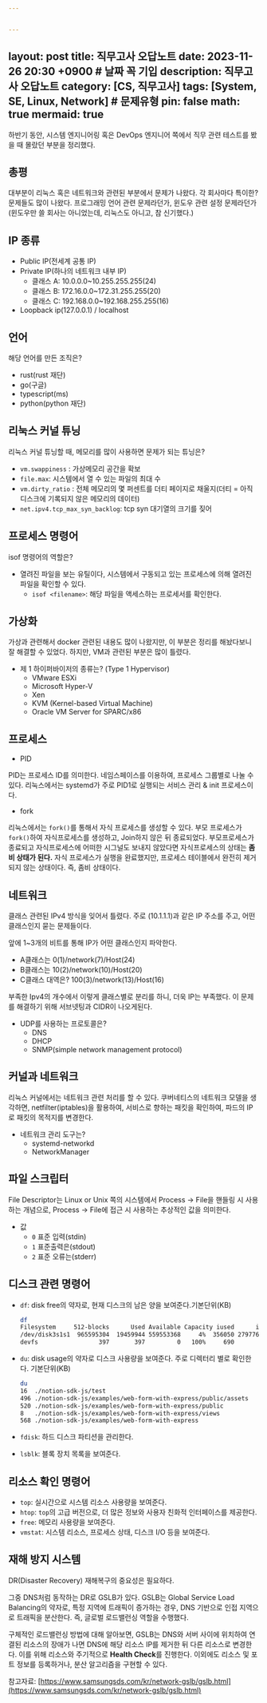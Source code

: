 ```yaml
---


---
```

layout: post
title: 직무고사 오답노트
date: 2023-11-26 20:30 +0900 # 날짜 꼭 기입
description: 직무고사 오답노트
category: [CS, 직무고사] 
tags: [System, SE, Linux, Network] # 문제유형
pin: false
math: true
mermaid: true
---
하반기 동안, 시스템 엔지니어링 혹은 DevOps 엔지니어 쪽에서 직무 관련 테스트를 봤을 때 몰랐던 부분을  정리했다.
<!--more-->


## 총평


대부분이 리눅스 혹은 네트워크와 관련된 부분에서 문제가 나왔다. 각 회사마다 특이한? 문제들도 많이 나왔다. 프로그래밍 언어 관련 문제라던가, 윈도우 관련 설정 문제라던가 (윈도우만 쓸 회사는 아니었는데, 리눅스도 아니고, 참 신기했다.) 


## IP 종류

- Public IP(전세계 공통 IP)
- Private IP(하나의 네트워크 내부 IP)
	- 클래스 A: 10.0.0.0~10.255.255.255(24)
	- 클래스 B: 172.16.0.0~172.31.255.255(20)
	- 클래스 C: 192.168.0.0~192.168.255.255(16)
- Loopback ip(127.0.0.1) / localhost

## 언어


해당 언어를 만든 조직은? 

- rust(rust 재단)
- go(구글)
- typescript(ms)
- python(python 재단)

## 리눅스 커널 튜닝


리눅스 커널 튜닝할 때, 메모리를 많이 사용하면 문제가 되는 튜닝은? 

- `vm.swappiness` : 가상메모리 공간을 확보
- `file.max`: 시스템에서 열 수 있는 파일의 최대 수
- `vm.dirty_ratio` : 전체 메모리의 몇 퍼센트를 더티 페이지로 채울지(더티 = 아직 디스크에 기록되지 않은 메모리의 데이터)
- `net.ipv4.tcp_max_syn_backlog`: tcp syn 대기열의 크기를 짖어

## 프로세스 명령어


isof 명령어의 역할은?

- 열려진 파일을 보는 유틸이다, 시스템에서 구동되고 있는 프로세스에 의해 열려진 파일을 확인할 수 있다.
	- `isof <filename>`: 해당 파일을 액세스하는 프로세서를 확인한다.

## 가상화


가상과 관련해서 docker 관련된 내용도 많이 나왔지만, 이 부분은 정리를 해놨다보니 잘 해결할 수 있었다. 하지만, VM과 관련된 부분은 많이 틀렸다.

- 제 1 하이퍼바이저의 종류는? (Type 1 Hypervisor)
	- VMware ESXi
	- Microsoft Hyper-V
	- Xen
	- KVM (Kernel-based Virtual Machine)
	- Oracle VM Server for SPARC/x86

## 프로세스

- PID

PID는 프로세스 ID를 의미한다. 네임스페이스를 이용하여, 프로세스 그룹별로 나눌 수 있다. 리눅스에서는 systemd가 주로 PID1로 실행되는 서비스 관리 & init 프로세스이다.

- fork

리눅스에서는 `fork()`를 통해서 자식 프로세스를 생성할 수 있다. 부모 프로세스가 `fork()`하여 자식프로세스를 생성하고, Join하지 않은 뒤 종료되었다. 부모프로세스가 종료되고 자식프로세스에 어떠한 시그널도 보내지 않았다면 자식프로세스의 상태는 **좀비 상태가 된다.** 자식 프로세스가 실행을 완료했지만, 프로세스 테이블에서 완전히 제거되지 않는 상태이다. 즉, 좀비 상태이다. 


## 네트워크


클래스 관련된 IPv4 방식을 잊어서 틀렸다. 주로 (10.1.1.1)과 같은 IP 주소를 주고, 어떤 클래스인지 묻는 문제들이다.


앞에 1~3개의 비트를 통해 IP가 어떤 클래스인지 파악한다.

- A클래스는 0(1)/network(7)/Host(24)
- B클래스는 10(2)/network(10)/Host(20)
- C클래스 대역은? 100(3)/network(13)/Host(16)

부족한 Ipv4의 개수에서 이렇게 클래스별로 분리를 하니, 더욱 IP는 부족했다. 이 문제를 해결하기 위해 서브넷팅과 CIDR이 나오게된다.

- UDP를 사용하는 프로토콜은?
	- DNS
	- DHCP
	- SNMP(simple network management protocol)

## 커널과 네트워크


리눅스 커널에서는 네트워크 관련 처리를 할 수 있다. 쿠버네티스의 네트워크 모델을 생각하면, netfilter(iptables)을 활용하여, 서비스로 향하는 패킷을 확인하여, 파드의 IP로 패킷의 목적지를 변경한다.

- 네트워크 관리 도구는?
	- systemd-networkd
	- NetworkManager

## 파일 스크립터


File Descriptor는 Linux or Unix 쪽의 시스템에서 Process -> File을 핸들링 시 사용하는 개념으로, Process -> File에 접근 시 사용하는 추상적인 값을 의미한다.

- 값
	- `0` 표준 입력(stdin)
	- `1` 표준출력은(stdout)
	- `2` 표준 오류는(stderr)

## 디스크 관련 명령어

- `df`: disk free의 약자로, 현재 디스크의 남은 양을 보여준다.기본단위(KB)

	```bash
	df
	Filesystem     512-blocks      Used Available Capacity iused      ifree %iused  Mounted on
	/dev/disk3s1s1  965595304  19459944 559553368     4%  356050 2797766840    0%   /
	devfs                 397       397         0   100%     690          0  100%   /dev
	```

- `du`: disk usage의 약자로 디스크 사용량을 보여준다. 주로 디렉터리 별로 확인한다. 기본단위(KB)

	```bash
	du
	16	./notion-sdk-js/test
	496	./notion-sdk-js/examples/web-form-with-express/public/assets
	520	./notion-sdk-js/examples/web-form-with-express/public
	8	./notion-sdk-js/examples/web-form-with-express/views
	568	./notion-sdk-js/examples/web-form-with-express
	```

- `fdisk`: 하드 디스크 파티션을 관리한다.
- `lsblk`: 블록 장치 목록을 보여준다.

## 리소스 확인 명령어

- `top`: 실시간으로 시스템 리소스 사용량을 보여준다.
- `htop`: `top`의 고급 버전으로, 더 많은 정보와 사용자 친화적 인터페이스를 제공한다.
- `free`: 메모리 사용량을 보여준다.
- `vmstat`: 시스템 리소스, 프로세스 상태, 디스크 I/O 등을 보여준다.

## 재해 방지 시스템


DR(Disaster Recovery) 재해복구의 중요성은 필요하다.


그중 DNS처럼 동작하는 DR로 GSLB가 있다. GSLB는 Global Service Load Balancing의 약자로, 특정 지역에 트래픽이 증가하는 경우, DNS 기반으로 인접 지역으로 트래픽을 분산한다. 즉, 글로벌 로드밸런싱 역할을 수행했다.


구체적인 로드밸런싱 방법에 대해 알아보면, GSLB는 DNS와 서버 사이에 위치하여 연결된 리소스의 장애가 나면 DNS에 해당 리소스 IP를 제거한 뒤 다른 리소스로 변경한다. 이를 위해 리소스와 주기적으로 **Health Check**를 진행한다. 이외에도 리소스 및 포트 정보를 등록하거나, 분산 알고리즘을 구현할 수 있다.


참고자료: [https://www.samsungsds.com/kr/network-gslb/gslb.html](https://www.samsungsds.com/kr/network-gslb/gslb.html)

